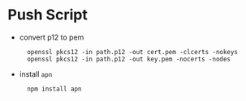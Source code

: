 Push Script
====

* convert p12 to pem

        openssl pkcs12 -in path.p12 -out cert.pem -clcerts -nokeys
        openssl pkcs12 -in path.p12 -out key.pem -nocerts -nodes

* install `apn`

        npm install apn
